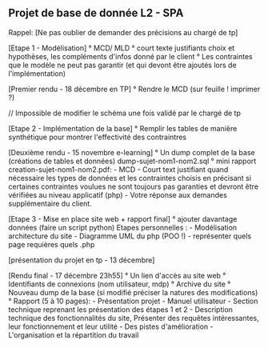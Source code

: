 
## Projet de base de donnée L2 - SPA

Rappel: [Ne pas oublier de demander des précisions au chargé de tp]

[Etape 1 - Modélisation]
	° MCD/ MLD 
	° court texte justifiants choix et hypothèses,
	les compléments d'infos donné par le client
	° Les contraintes que le modèle ne peut pas garantir
	(et qui devont être ajoutés lors de l'implémentation)

[Premier rendu - 18 décembre en TP]
	° Rendre le MCD (sur feuille ! imprimer ?)

// Impossible de modifier le schéma une fois validé par le chargé de tp

[Etape 2 - Implémentation de la base]
	° Remplir les tables de manière synthétique 
	pour montrer l'effectivité des contraintres

[Deuxième rendu - 15 novembre e-learning]
	° Un dump complet de la base (créations de tables et données)
	dump-sujet-nom1-nom2.sql
	° mini rapport creation-sujet-nom1-nom2.pdf:
		- MCD
		- Court text justifiant quand nécessaire les types de données et les contraintes choisis en précisant si certaines contraintes voulues ne sont toujours pas garanties et devront être vérifiées au niveau applicatif (php)
		- Votre réponse aux demandes supplémentaire du client.

[Etape 3 - Mise en place site web + rapport final]
		° ajouter davantage données (faire un script python)
		Etapes personnelles : 
			- Modélisation architecture du site
			- Diagramme UML du php (POO !)
			- représenter quels page requières quels .php

[présentation du projet en tp - 13 décembre]

[Rendu final - 17 décembre 23h55]
	° Un lien d'accès au site web
	° Identifiants de connexions (nom utilisateur, mdp)
	° Archive du site
	° Nouveau dump de la base (si modifié préciser la natures des modifications)
	° Rapport (5 à 10 pages):
		- Présentation projet
		- Manuel utilisateur
		- Section technique reprenant les présentation des étapes 1 et 2
		- Description technique des fonctionnalités du site,
		Présenter des requêtes intéressantes, leur fonctionnement et leur utilité
		- Des pistes d'amélioration
		- L'organisation et la répartition du travail
